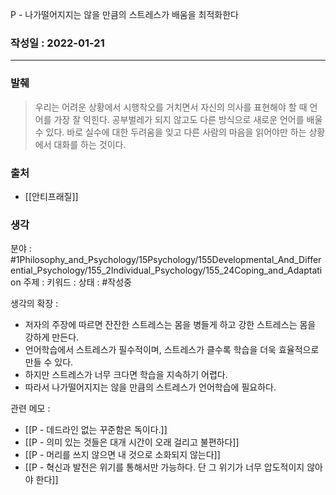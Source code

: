 P - 나가떨어지지는 않을 만큼의 스트레스가 배움을 최적화한다

### 작성일 : 2022-01-21 
----
### 발췌
>우리는 어려운 상황에서 시행착오를 거치면서 자신의 의사를 표현해야 할 때 언어를 가장 잘 익힌다. 공부벌레가 되지 않고도 다른 방식으로 새로운 언어를 배울 수 있다. 바로 실수에 대한 두려움을 잊고 다른 사람의 마음을 읽어야만 하는 상황에서 대화를 하는 것이다.
### 출처
- [[안티프래질]]

### 생각

분야 : #1Philosophy_and_Psychology/15Psychology/155Developmental_And_Differential_Psychology/155_2Individual_Psychology/155_24Coping_and_Adaptation
주제 :
키워드 : 
상태 : #작성중 

생각의 확장 :
- 저자의 주장에 따르면 잔잔한 스트레스는 몸을 병들게 하고 강한 스트레스는 몸을 강하게 만든다.
- 언어학습에서 스트레스가 필수적이며, 스트레스가 클수록 학습을 더욱 효율적으로 만들 수 있다.
- 하지만 스트레스가 너무 크다면 학습을 지속하기 어렵다.
- 따라서 나가떨어지지는 않을 만큼의 스트레스가 언어학습에 필요하다.

관련 메모 : 
- [[P - 데드라인 없는 꾸준함은 독이다.]]
- [[P - 의미 있는 것들은 대개 시간이 오래 걸리고 불편하다]]
- [[P - 머리를 쓰지 않으면 내 것으로 소화되지 않는다]]
- [[P - 혁신과 발전은 위기를 통해서만 가능하다. 단 그 위기가 너무 압도적이지 않아야 한다]]
